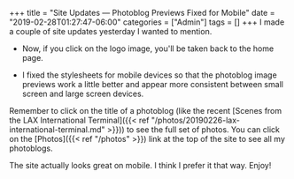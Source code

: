 +++
title = "Site Updates — Photoblog Previews Fixed for Mobile"
date = "2019-02-28T01:27:47-06:00"
categories = ["Admin"]
tags = []
+++
I made a couple of site updates yesterday I wanted to mention. 

* Now, if you click on the logo image, you'll be taken back to the home page. 

* I fixed the stylesheets for mobile devices so that the photoblog image previews work a little better and appear more consistent between small screen and large screen devices. 
  
Remember to click on the title of a photoblog (like the recent [Scenes from the LAX International Terminal]({{< ref "/photos/20190226-lax-international-terminal.md" >}})) to see the full set of photos. You can click on the [Photos]({{< ref "/photos" >}}) link at the top of the site to see all my photoblogs. 

The site actually looks great on mobile. I think I prefer it that way. Enjoy!
